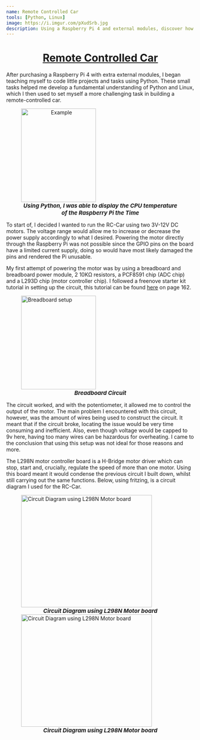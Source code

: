 ```yaml
---
name: Remote Controlled Car 
tools: [Python, Linux]
image: https://i.imgur.com/pXudSrb.jpg
description: Using a Raspberry Pi 4 and external modules, discover how I built a fully functional RC-CAR!
---
```


<h1 style="text-align:center;"><u>Remote Controlled Car</u></h1>

<p>After purchasing a Raspberry Pi 4 with extra external modules, I began teaching myself to code little projects and 
   tasks using Python. These small tasks helped me develop a fundamental understanding of Python and Linux, which I then used to set myself a more challenging task in building a remote-controlled car.
<figure>
    <img src="https://i.imgur.com/IuUtosV.jpg?1" alt="Example" style="width:200px;height:250px;text-align:center;"/>
     <figcaption style="text-align: center; font-size: 15px; font-style: italic;"><strong>Using Python, I was able to display the CPU temperature of the Raspberry Pi the Time</strong></figcaption>
</figure>
</p>

<p>
    To start of, I decided I wanted to run the RC-Car using two 3V-12V DC motors. The voltage range would allow me to increase or decrease the power supply accordingly to what I desired. Powering the motor directly through the Raspberry Pi was not possible since the GPIO pins on the board have a limited current supply, doing so would have most likely damaged the pins and rendered the Pi unusable. 
</p>

<p>
    My first attempt of powering the motor was by using a breadboard and breadboard power module, 2 10KΩ resistors, a PCF8591 chip (ADC chip) and a L293D chip (motor controller chip). I followed a freenove starter kit tutorial in setting up the circuit, this tutorial can be found <a href="https://github.com/Freenove/Freenove_Ultrasonic_Starter_Kit_for_Raspberry_Pi/blob/master/Tutorial.pdf">here</a> on page 162. 
    <figure>
        <img src="https://i.imgur.com/NO1CZre.jpg?3" alt="Breadboard setup" style="width:200px;height:250px;"/>
        <figcaption style="text-align: center; font-size: 15px; font-style: italic;"><strong>Breadboard Circuit</strong></figcaption>
    </figure>
</p>

<p> The circuit worked, and with the potentiometer, it allowed me to control the output of the motor. The main problem I encountered with this circuit, however, was the amount of wires being used to construct the circuit. It meant that if the circuit broke, locating the issue would be very time consuming and inefficient. Also, even though voltage would be capped to 9v here, having too many wires can be hazardous for overheating. I came to the conclusion that using this setup was not ideal for those reasons and more. </p>

<p> The L298N motor controller board is a H-Bridge motor driver which can stop, start and, crucially, regulate the speed of more than one motor. Using this board meant it would condense the previous circuit I built down, whilst still carrying out the same functions. Below, using fritzing, is a circuit diagram I used for the RC-Car.
<figure>
    <img src="https://i.imgur.com/aToh02t.png?1" alt="Circuit Diagram using L298N Motor board" style="width:350px;height:300px;"/>
    <figcaption style="text-align: center; font-size: 15px; font-style: italic"><strong>Circuit Diagram using L298N Motor board</strong></figcaption>
    <img src="https://i.imgur.com/aToh02t.png?1" alt="Circuit Diagram using L298N Motor board" style="width:350px;height:300px;"/>
    <figcaption style="text-align: center; font-size: 15px; font-style: italic"><strong>Circuit Diagram using L298N Motor board</strong></figcaption>
</figure>
</p>

<p>
</p>

